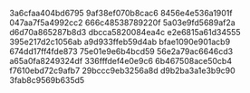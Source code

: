 3a6cfaa404bd6795
9af38ef070b8cac6
8456e4e536a1901f
047aa7f5a4992cc2
666c48538789220f
5a03e9fd5689af2a
d6d70a865287b8d3
dbcca5820084ea4c
e2e6815a61d34555
395e217d2c1056ab
a9d933ffeb59d4ab
bfae1090e901acb9
674dd17ff4fde873
75e01e9e6b4bcd59
56e2a79ac6646cd3
a65a0fa8249324df
336fffdef4e0e9c6
6b467508ace50cb4
f7610ebd72c9afb7
29bccc9eb3256a8d
d9b2ba3a1e3b9c90
3fab8c9569b635d5
